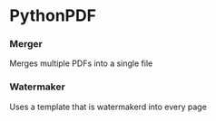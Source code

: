# PythonPDF

### Merger
Merges multiple PDFs into a single file


### Watermaker
Uses a template that is watermakerd into every page
